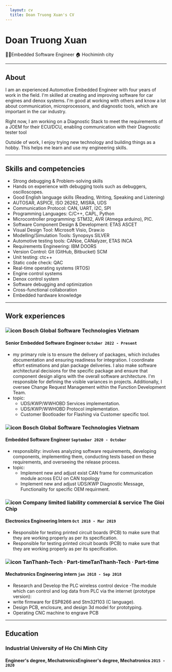 ```yaml
---
  layout: cv
  title: Doan Truong Xuan's CV  
---
```

# Doan Truong Xuan

👨‍💻Embedded Software Engineer 🏠 Hochiminh city  

---

## About

I am an experienced Automotive Embedded Engineer with four years of work in the field. I'm skilled at creating and improving software for car engines and denox systems. I'm good at working with others and know a lot about communication, microprocessors, and diagnostic tools, which are important in the car industry.

Right now, I am working on a Diagnostic Stack to meet the requirements of a JOEM for their ECU/DCU, enabling communication with their Diagnostic tester tool

Outside of work, I enjoy trying new technology and building things as a hobby. This helps me learn and use my engineering skills.

---

## Skills and competencies

- Strong debugging & Problem-solving skills
- Hands on experience with debugging tools such as debuggers, oscilloscopes.
- Good English language skills (Reading, Writing, Speaking and Listening)
- AUTOSAR, ASPICE, ISO 26262, MISRA, UDS
- Communication Protocol: CAN, UART, I2C, SPI
- Programming Languages: C/C++, CAPL, Python
- Microcontroller programming: STM32, AVR (Atmega arduino), PIC.
- Software Component Design & Development: ETAS ASCET
- Visual Design Tool: Microsoft Visio, Draw.io
- Modelling/Simulation Tools: Synopsys SILVER
- Automotive testing tools: CANoe, CANalyzer, ETAS INCA
- Requirements Engineering: IBM DOORS
- Version Control: Git (GitHub, Bitbucket) SCM
- Unit testing: ctc++
- Static code check: QAC
- Real-time operating systems (RTOS)
- Engine control systems
- Denox control system
- Software debugging and optimization
- Cross-functional collaboration
- Embedded hardware knowledge

---

## Work experiences

### ![icon](https://upload.wikimedia.org/wikipedia/commons/thumb/1/16/Bosch-logo.svg/433px-Bosch-logo.svg.png) Bosch Global Software Technologies Vietnam

#### Senior Embedded Software Engineer `October 2022 - Present`
- my primary role is to ensure the delivery of packages, which includes documentation and ensuring readiness for integration. I coordinate effort estimations and plan package deliveries. I also make software architectural decisions for the specific package and ensure that component design aligns with the overall software architecture. I'm responsible for defining the visible variances in projects. Additionally, I oversee Change Request Management within the Function Development Team.
- topic:
  - UDS/KWP/WWHOBD Services implementation.
  - UDS/KWP/WWHOBD Protocol implementation.
  - Customer Bootloader for Flashing via Customer specific tool.

### ![icon](https://upload.wikimedia.org/wikipedia/commons/thumb/1/16/Bosch-logo.svg/433px-Bosch-logo.svg.png) Bosch Global Software Technologies Vietnam

#### Embedded Software Engineer `September 2020 - October`
- responsiblity: involves analyzing software requirements, developing components, implementing them, conducting tests based on these requirements, and overseeing the release process.
- topic:
  - Implement new and adjust exist CAN frame for communication module across ECU on CAN topology
  - Implement new and adjust UDS/KWP Diagnostic Message, Functionality for specific OEM requirment. 

### ![icon](https://theme.hstatic.net/1000292825/1000385496/14/logo.png?v=168) Company limited liability commercial & service The Gioi Chip

#### Electronics Engineering Intern `Oct 2018 - Mar 2019`

- Responsible for testing printed circuit boards (PCB) to make sure that they are working properly as per its specification.
- Responsible for testing printed circuit boards (PCB) to make sure that they are working properly as per its specification.

### ![icon](https://tanthanh-tech.vn/wp-content/uploads/2021/07/tech-logo-ko-nen-ngang-1.png) TanThanh-Tech · Part-timeTanThanh-Tech · Part-time

#### Mechatronics Engineering intern `jan 2018 - Sep 2018` 

- Research and Develop the PLC wireless control device -The module which can control and log data from PLC via the internet (prototype version):
- write firmware for ESP8266 and Stm32f103 (C language).
- Design PCB, enclosure, and design 3d model for prototyping.
- Operating CNC machine to engrave PCB

---

## Education

### Industrial University of Ho Chi Minh City

#### Engineer's degree, MechatronicsEngineer's degree, Mechatronics `2015 - 2020`
